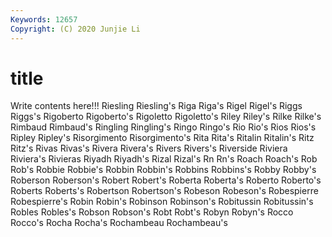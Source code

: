 ```yaml
---
Keywords: 12657
Copyright: (C) 2020 Junjie Li
---
```


# title

Write contents here!!!
Riesling 
Riesling's 
Riga
Riga's 
Rigel 
Rigel's 
Riggs 
Riggs's 
Rigoberto 
Rigoberto's 
Rigoletto 
Rigoletto's 
Riley
Riley's 
Rilke 
Rilke's 
Rimbaud 
Rimbaud's 
Ringling 
Ringling's 
Ringo 
Ringo's 
Rio
Rio's 
Rios 
Rios's 
Ripley 
Ripley's 
Risorgimento 
Risorgimento's 
Rita 
Rita's 
Ritalin
Ritalin's 
Ritz 
Ritz's 
Rivas 
Rivas's 
Rivera 
Rivera's 
Rivers 
Rivers's 
Riverside
Riviera 
Riviera's 
Rivieras 
Riyadh 
Riyadh's 
Rizal 
Rizal's 
Rn 
Rn's 
Roach
Roach's 
Rob 
Rob's 
Robbie 
Robbie's 
Robbin 
Robbin's 
Robbins 
Robbins's 
Robby
Robby's 
Roberson 
Roberson's 
Robert 
Robert's 
Roberta 
Roberta's 
Roberto 
Roberto's 
Roberts
Roberts's 
Robertson 
Robertson's 
Robeson 
Robeson's 
Robespierre 
Robespierre's 
Robin 
Robin's 
Robinson
Robinson's 
Robitussin 
Robitussin's 
Robles 
Robles's 
Robson 
Robson's 
Robt 
Robt's 
Robyn
Robyn's 
Rocco 
Rocco's 
Rocha 
Rocha's 
Rochambeau 
Rochambeau's 

